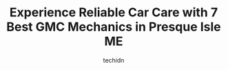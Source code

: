 ---
layout: ampstory
image: https://images.unsplash.com/photo-1594420307680-4e404e105d86?ixlib=rb-4.0.3&ixid=MnwxMjA3fDB8MHxwaG90by1wYWdlfHx8fGVufDB8fHx8&auto=format&fit=crop&w=640&h=853&q=80
author: techidn
featured: false
description: When it comes to maintaining and repairing your vehicle in Presque Isle ME, USA, you deserve nothing but the best. Thats why the 7 best GMC Mechanic in the area are here to offer their expe
title: Experience Reliable Car Care with 7 Best GMC Mechanics in Presque Isle ME
cover:
   title: Experience Reliable Car Care with 7 Best GMC Mechanics in Presque Isle ME
   subtitle: Rickpate
   background: https://images.unsplash.com/photo-1594420307680-4e404e105d86?ixlib=rb-4.0.3&ixid=MnwxMjA3fDB8MHxwaG90by1wYWdlfHx8fGVufDB8fHx8&auto=format&fit=crop&w=640&h=853&q=80

pages: 
 - layout: thirds
   top: <h1>#1 Impact Auto Inc.</h1>
   bottom: "<p>I was used this company they are very expensive make ask them before started he avoid my question about priceHe can fixed on the road but he want to tow my truck to his s</p>"
   background: https://www.knot35.com/toplist/wp-content/uploads/2023/06/best-gmc-mechanic-1-in-presque-isle-me-1685840647.jpeg
   backgroundblur: true
 - layout: thirds
   top: <h1>#2 North Country Auto Presque Isle</h1>
   bottom: "<p>792 Main St, Presque Isle, ME 04769, United States</p>"
   background: https://www.knot35.com/toplist/wp-content/uploads/2023/06/best-gmc-mechanic-2-in-presque-isle-me-1685840647.jpeg
   cta:
      link: https://www.knot35.com/toplist/experience-reliable-car-care-with-7-best-gmc-mechanics-in-presque-isle-me/
      text: Experience Reliable Car Care with 7 Best GMC Mechanics in Presque Isle ME
 - layout: thirds
   top: <h1>#3 Jeffs Sales & Service</h1>
   bottom: "<p>471 Caribou Rd, Presque Isle, ME 04769, United States</p>"
   background: https://www.knot35.com/toplist/wp-content/uploads/2023/06/best-gmc-mechanic-3-in-presque-isle-me-1685840648.jpeg
   cta:
      link: https://www.knot35.com/toplist/experience-reliable-car-care-with-7-best-gmc-mechanics-in-presque-isle-me/
      text: Experience Reliable Car Care with 7 Best GMC Mechanics in Presque Isle ME
 - layout: thirds
   top: <h1>#4 Automotive Solutions</h1>
   bottom: "<p>30 North St, Presque Isle, ME 04769, United States</p>"
   background: https://images.unsplash.com/photo-1618005182384-a83a8bd57fbe?ixlib=rb-4.0.3&ixid=MnwxMjA3fDB8MHxwaG90by1wYWdlfHx8fGVufDB8fHx8&auto=format&fit=crop&w=640&h=853&q=80
   cta:
      link: https://www.knot35.com/toplist/experience-reliable-car-care-with-7-best-gmc-mechanics-in-presque-isle-me/
      text: Experience Reliable Car Care with 7 Best GMC Mechanics in Presque Isle ME
 - layout: thirds
   top: <h1>#5 NAPA Auto Parts - Coastal Auto Parts Presque Isle</h1>
   bottom: "<p>611 Main St, Presque Isle, ME 04769, United States</p>"
   background: https://images.unsplash.com/photo-1608501821300-4f99e58bba77?ixlib=rb-4.0.3&ixid=MnwxMjA3fDB8MHxwaG90by1wYWdlfHx8fGVufDB8fHx8&auto=format&fit=crop&w=640&h=853&q=80
   cta:
      link: https://www.knot35.com/toplist/experience-reliable-car-care-with-7-best-gmc-mechanics-in-presque-isle-me/
      text: Experience Reliable Car Care with 7 Best GMC Mechanics in Presque Isle ME
 - layout: thirds
   top: <h1>#6 North Country Auto Service Center</h1>
   bottom: "<p>130 Main St, Presque Isle, ME 04769, United States</p>"
   background: https://images.unsplash.com/photo-1597773150796-e5c14ebecbf5?ixlib=rb-4.0.3&ixid=MnwxMjA3fDB8MHxwaG90by1wYWdlfHx8fGVufDB8fHx8&auto=format&fit=crop&w=640&h=853&q=80
   cta:
      link: https://www.knot35.com/toplist/experience-reliable-car-care-with-7-best-gmc-mechanics-in-presque-isle-me/
      text: Experience Reliable Car Care with 7 Best GMC Mechanics in Presque Isle ME

 - layout: thirds
   middle: Continue reading...
   background: https://images.unsplash.com/photo-1522441815192-d9f04eb0615c?ixlib=rb-4.0.3&ixid=MnwxMjA3fDB8MHxwaG90by1wYWdlfHx8fGVufDB8fHx8&auto=format&fit=crop&w=640&h=853&q=80
   cta:
      link: https://www.knot35.com/toplist/experience-reliable-car-care-with-7-best-gmc-mechanics-in-presque-isle-me/
      text: Experience Reliable Car Care with 7 Best GMC Mechanics in Presque Isle ME
      
---